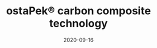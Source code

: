 ---
title: "ostaPek® carbon composite technology"
date: 2020-09-16
description : "ostaPek® is Colignes proprietary carbon composite material developed for spine implants and spinal fixations systems."
draft: false
---